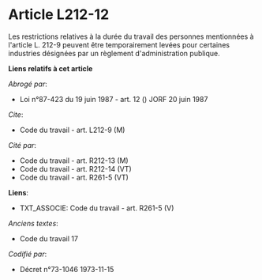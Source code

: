 # Article L212-12

Les restrictions relatives à la durée du travail des personnes mentionnées à l'article L. 212-9 peuvent être temporairement
levées pour certaines industries désignées par un règlement d'administration publique.

**Liens relatifs à cet article**

_Abrogé par_:

  - Loi n°87-423 du 19 juin 1987 - art. 12 () JORF 20 juin 1987

_Cite_:

  - Code du travail - art. L212-9 (M)

_Cité par_:

  - Code du travail - art. R212-13 (M)
  - Code du travail - art. R212-14 (VT)
  - Code du travail - art. R261-5 (VT)

**Liens**:

  - TXT_ASSOCIE: Code du travail - art. R261-5 (V)

_Anciens textes_:

  - Code du travail 17

_Codifié par_:

  - Décret n°73-1046 1973-11-15

